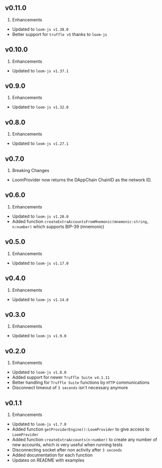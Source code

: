v0.11.0
---

1. Enhancements

* Updated to `loom-js v1.38.0`
* Better support for `truffle v5` thanks to `loom-js`

v0.10.0
---

1. Enhancements

* Updated to `loom-js v1.37.1`

v0.9.0
---

1. Enhancements

* Updated to `loom-js v1.32.0`

v0.8.0
---

1. Enhancements

* Updated to `loom-js v1.27.1`

v0.7.0
---
1. Breaking Changes

* LoomProvider now returns the DAppChain ChainID as the network ID.

v0.6.0
---

1. Enhancements

* Updated to `loom-js v1.20.0`
* Added function `createExtraAccountsFromMnemonic(mnemonic:string, n:number)` which supports BIP-39 (mnemonic)

v0.5.0
---

1. Enhancements

* Updated to `loom-js v1.17.0`

v0.4.0
---

1. Enhancements

* Updated to `loom-js v1.14.0`

v0.3.0
---

1. Enhancements

* Updated to `loom-js v1.9.0`

v0.2.0
---

1. Enhancements

* Updated to `loom-js v1.8.0`
* Added support for newer `Truffle Suite v4.1.11`
* Better handling for `Truffle Suite` functions by `HTTP` communications
* Disconnect timeout of `3 seconds` isn't necessary anymore

v0.1.1
---

1. Enhancements

* Updated to `loom-js v1.7.0`
* Added function `getProviderEngine():LoomProvider` to give access to `LoomProvider`
* Added function `createExtraAccounts(n:number)` to create any number of new accounts, which is very useful when running tests
* Disconnecting socket after non activity after `3 seconds`
* Added documentation for each function
* Updates on README with examples

